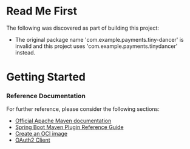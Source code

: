 # Read Me First
The following was discovered as part of building this project:

* The original package name 'com.example.payments.tiny-dancer' is invalid and this project uses 'com.example.payments.tinydancer' instead.

# Getting Started

### Reference Documentation
For further reference, please consider the following sections:

* [Official Apache Maven documentation](https://maven.apache.org/guides/index.html)
* [Spring Boot Maven Plugin Reference Guide](https://docs.spring.io/spring-boot/docs/2.6.4/maven-plugin/reference/html/)
* [Create an OCI image](https://docs.spring.io/spring-boot/docs/2.6.4/maven-plugin/reference/html/#build-image)
* [OAuth2 Client](https://docs.spring.io/spring-boot/docs/2.6.4/reference/htmlsingle/#boot-features-security-oauth2-client)

